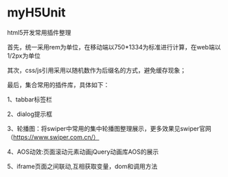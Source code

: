 # myH5Unit

html5开发常用插件整理

首先，统一采用rem为单位，在移动端以750*1334为标准进行计算，在web端以1/2px为单位

其次，css/js引用采用以随机数作为后缀名的方式，避免缓存现象；

最后，集合常用的插件库，具体如下：

1、tabbar标签栏

2、dialog提示框

3、轮播图：将swiper中常用的集中轮播图整理展示，更多效果见swiper官网（https://www.swiper.com.cn/）

4、AOS动效:页面滚动元素动画jQuery动画库AOS的展示

5、iframe页面之间联动,互相获取变量，dom和调用方法